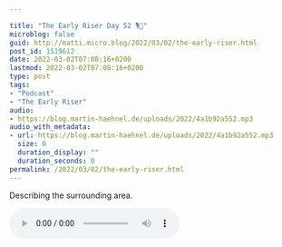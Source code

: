 ```yaml
---

title: "The Early Riser Day 52 🎙🌅"
microblog: false
guid: http://matti.micro.blog/2022/03/02/the-early-riser.html
post_id: 1519612
date: 2022-03-02T07:08:16+0200
lastmod: 2022-03-02T07:08:16+0200
type: post
tags:
- "Podcast"
- "The Early Riser"
audio:
- https://blog.martin-haehnel.de/uploads/2022/4a1b92a552.mp3
audio_with_metadata:
- url: https://blog.martin-haehnel.de/uploads/2022/4a1b92a552.mp3
  size: 0
  duration_display: ""
  duration_seconds: 0
permalink: /2022/03/02/the-early-riser.html
---
```

Describing the surrounding area.

<audio controls="controls" src="https://blog.martin-haehnel.de/uploads/2022/4a1b92a552.mp3" preload="metadata" />
